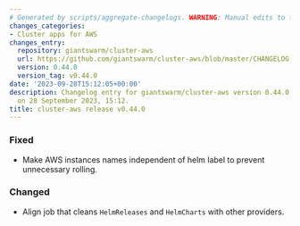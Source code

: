 ```yaml
---
# Generated by scripts/aggregate-changelogs. WARNING: Manual edits to this files will be overwritten.
changes_categories:
- Cluster apps for AWS
changes_entry:
  repository: giantswarm/cluster-aws
  url: https://github.com/giantswarm/cluster-aws/blob/master/CHANGELOG.md#0440---2023-09-28
  version: 0.44.0
  version_tag: v0.44.0
date: '2023-09-28T15:12:05+00:00'
description: Changelog entry for giantswarm/cluster-aws version 0.44.0, published
  on 28 September 2023, 15:12.
title: cluster-aws release v0.44.0
---
```


### Fixed
- Make AWS instances names independent of helm label to prevent unnecessary rolling.
### Changed
- Align job that cleans `HelmReleases` and `HelmCharts` with other providers.

